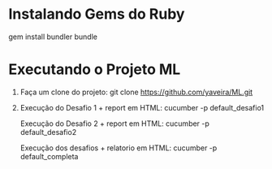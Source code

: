 <h1>Instalando Gems do Ruby</h1>
gem install bundler
bundle

<h1>Executando o Projeto ML</h1>

1. Faça um clone do projeto:
   git clone https://github.com/yaveira/ML.git

2. Execução do Desafio 1 + report em HTML:</n> cucumber -p default_desafio1

   Execução do Desafio 2 + report em HTML:</n> cucumber -p default_desafio2

   Execução dos desafios + relatorio em HTML:</n> cucumber -p default_completa
